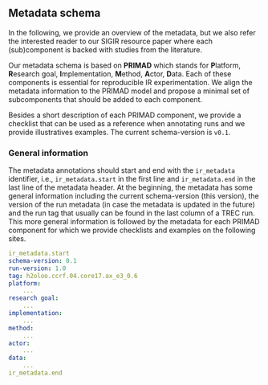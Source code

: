 ## Metadata schema

In the following, we provide an overview of the metadata, but we also refer the interested reader to our SIGIR resource paper where each (sub)component is backed with studies from the literature.

Our metadata schema is based on **PRIMAD** which stands for **P**latform, **R**esearch goal, **I**mplementation, **M**ethod, **A**ctor, **D**ata. Each of these components is essential for reproducible IR experimentation. We align the metadata information to the PRIMAD model and propose a minimal set of subcomponents that should be added to each component.

Besides a short description of each PRIMAD component, we provide a checklist that can be used as a reference when annotating runs and we provide illustratives examples. The current schema-version is `v0.1`.


### General information

The metadata annotations should start and end with the `ir_metadata` identifier, i.e., `ir_metadata.start` in the first line and `ir_metadata.end` in the last line of the metadata header. At the beginning, the metadata has some general information including the current schema-version (this version), the version of the run metadata (in case the metadata is updated in the future) and the run tag that usually can be found in the last column of a TREC run. This more general information is followed by the metadata for each PRIMAD component for which we provide checklists and examples on the following sites.

```YAML
ir_metadata.start
schema-version: 0.1
run-version: 1.0
tag: h2oloo.ccrf.04.core17.ax_e3_0.6
platform:
    ...
research goal:
    ...
implementation:
    ...
method:
    ...
actor:
    ...
data:
    ...
ir_metadata.end
```
